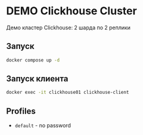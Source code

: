 # DEMO Clickhouse Cluster

Демо кластер Clickhouse: 2 шарда по 2 реплики

## Запуск
```sh
docker compose up -d
```

## Запуск клиента
```sh
docker exec -it clickhouse01 clickhouse-client
```

## Profiles

- `default` - no password